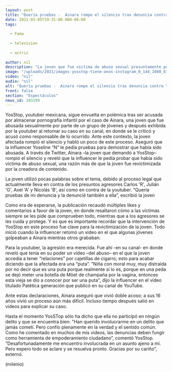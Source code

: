 ```yaml
---
layout: post
title: "Quería pruebas -  Ainara rompe el silencio tras denuncia contra YosStop"
date: 2021-03-05T19:31:00.000-06:00
tags:
  
  - Fama
  
  - television
  
  - actriz
  
author: nil
description: "La joven que fue víctima de abuso sexual presuntamente por Carlos 'R', Julián 'G', Axel 'A' y Nicolás 'B', rompió el silencio sobre YosStop y lo que le pedía después de haberla revictimizado en su canal de YouTube. "
image: "/uploads/2021/images-yosstop-tiene-anos-instagram_0_144_1080_672.jpg"
video: "nil"
audio: "nil"
alt: "Quería pruebas -  Ainara rompe el silencio tras denuncia contra YosStop"
front: false
section: "Espectáculos"
news_id: 183299
---
```


YosStop, youtuber mexicana, sigue envuelta en polémica tras ser acusada por almacenar pornografía infantil por el caso de Ainara, una joven que fue abusada sexualmente por parte de un grupo de jóvenes y después exhibida por la youtuber al retomar su caso en su canal, en donde se le criticó y acusó como responsable de lo ocurrido. Ante este contexto, la joven afectada rompió el silencio y habló un poco de este proceso. Aseguró que la influencer Yoseline “N” le pedía pruebas para demostrar que había sido abusada. A través de Twitter, Ainara –la joven que demandó a YosStop– rompió el silencio y reveló que la influencer le pedía probar que había sido víctima de abuso sexual, una razón más de que la joven fue revictimizada por la creadora de contenido. 

La joven utilizó pocas palabras sobre el tema, debido al proceso legal que actualmente lleva en contra de los presuntos agresores Carlos 'R', Julián 'G', Axel 'A' y Nicolás 'B', así como en contra de la youtuber. “Quería pruebas de mi denuncia y la denuncié también a ella”, escribió la joven 

Como era de esperarse, la publicación recaudó múltiples likes y comentarios a favor de la joven, en donde resaltaron cómo a las víctimas siempre se les pide que comprueben todo, mientras que a los agresores se les cuida y protege. Y es que es importante recordar que la intervención de YosStop en este proceso fue clave para la revictimización de la joven. Todo inició cuando la influencer retomó un video en el que algunas jóvenes golpeaban a Ainara mientras otros grababan. 

Para la youtuber, la agresión era merecida. Fue ahí -en su canal- en donde reveló que tenía en su poder un video –del abuso– en el que la joven accedía a tener “relaciones” por cajetillas de cigarro; esto para acabar diciendo que la afectada era una “puta”. "Niña con moral muy, muy distraída por no decir que es una puta porque realmente sí lo es, porque en una peda se dejó meter una botella de Möet de champaña por la vagina, entonces esta vieja se dio a conocer por ser una puta", dijo la influencer en el video titulado Patética generación que publicó en su canal de YouTube. 

Ante estas declaraciones, Ainara aseguró que vivió doble acoso; a sus 16 años vivió un proceso aún más difícil. Incluso tiempo después salió en videos para explicar su caso. 

Hasta el momento YosSTop sólo ha dicho que ella no participó en ningún delito y que se encuentra bien: "Han querido involucrarme en un delito que jamás cometí. Pero confío plenamente en la verdad y el sentido común. Como he comentado en muchos de mis videos, las denuncias deben fungir como herramienta de empoderamiento ciudadano”, comentó YosStop.  “Desafortunadamente me encuentro involucrada en un asunto ajeno a mí. Pero espero todo se aclare y se resuelva pronto. Gracias por su cariño”, externó. 

(milenio)